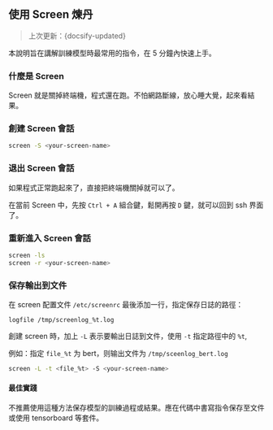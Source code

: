## 使用 Screen 煉丹
> 上次更新：{docsify-updated} 


本說明旨在講解訓練模型時最常用的指令，在 5 分鐘內快速上手。

### 什麼是 Screen
Screen 就是關掉終端機，程式還在跑。不怕網路斷線，放心睡大覺，起來看結果。

### 創建 Screen 會話

``` bash
screen -S <your-screen-name>
```

### 退出 Screen 會話
如果程式正常跑起來了，直接把終端機關掉就可以了。

在當前 Screen 中，先按 `Ctrl + A` 組合鍵，鬆開再按 `D` 鍵，就可以回到 ssh 界面了。


### 重新進入 Screen 會話

```bash
screen -ls
screen -r <your-screen-name>
```


### 保存輸出到文件
在 screen 配置文件 `/etc/screenrc` 最後添加一行，指定保存日誌的路徑：

`logfile /tmp/screenlog_%t.log`

創建 screen 時，加上 `-L` 表示要輸出日誌到文件，使用 `-t` 指定路徑中的 `%t`, 

例如：指定 `file_%t` 为 bert，则输出文件为 `/tmp/sceenlog_bert.log`
```bash
screen -L -t <file_%t> -S <your-screen-name>
```
#### 最佳實踐
不推薦使用這種方法保存模型的訓練過程或結果。應在代碼中書寫指令保存至文件或使用 tensorboard 等套件。
